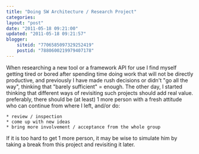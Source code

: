 ```yaml
---
title: "Doing SW Architecture / Research Project"
categories: 
layout: "post"
date: "2011-05-18 09:21:00"
updated: "2011-05-18 09:21:57"
blogger:
    siteid: "7706585097329252419"
    postid: "7880600219979407178"
---
```


When researching a new tool or a framework API for use I find myself getting tired or bored after spending time doing work that will not be directly productive, and previously I have made rush decisions or didn't "go all the way", thinking that "barely sufficient" = enough.
The other day, I started thinking that different ways of revisiting such projects should add real value. preferably, there should be (at least) 1 more person with a fresh attitude who can continue from where I left, and/or do:

	* review / inspection
	* come up with new ideas
	* bring more involvement / acceptance from the whole group

If it is too hard to get 1 more person, it may be wise to simulate him by taking a break from this project and revisiting it later.
